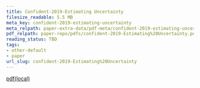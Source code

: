 ```yaml
---
title: Confident-2019-Estimating Uncertainty
filesize_readable: 5.5 MB
meta_key: confident-2019-estimating-uncertainty
meta_relpath: paper-extra-data/pdf-meta/confident-2019-estimating-uncertainty.yaml
pdf_relpath: paper-repo/pdfs/confident-2019-Estimating%20Uncertainty.pdf
reading_status: TBD
tags:
- other-default
- paper
url_slug: confident-2019-Estimating%20Uncertainty
---
```


[pdf(local)](../../paper-repo/pdfs/confident-2019-Estimating%20Uncertainty.pdf)
